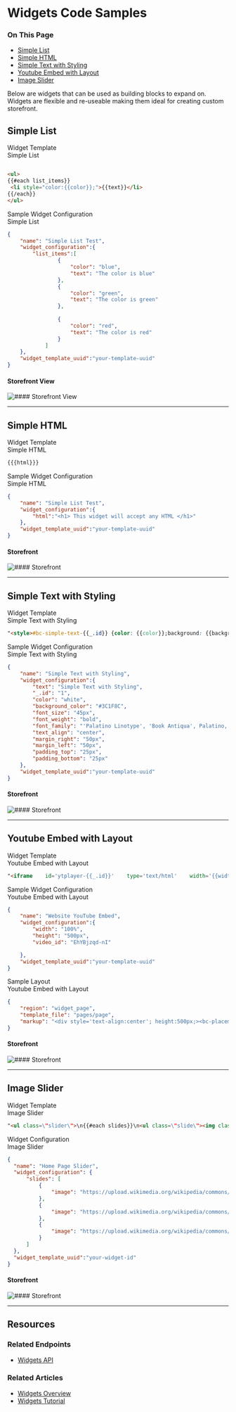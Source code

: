 <h1>Widgets Code Samples</h1>
<div class="otp" id="no-index">
	<h3> On This Page </h3>
	<ul>
        <li><a href="#widget-code-sample_simple-list">Simple List</a></li>
        <li><a href="#widget-code-sample_simple-html">Simple HTML</a></li>
        <li><a href="#widget-code-sample_simple-text-styling">Simple Text with Styling</a></li>
        <li><a href="#widget-code-sample_you-tube-embed">Youtube Embed with Layout</a></li>
        <li><a href="#widget-code-sample_image-slider">Image Slider</a></li>
	</ul>
</div>

Below are widgets that can be used as building blocks to expand on. Widgets are flexible and re-useable making them ideal for creating custom storefront. 

<a href='#widget-code-sample_simple-list' aria-hidden='true' class='block-anchor'  id='widget-code-sample_simple-list'><i aria-hidden='true' class='linkify icon'></i></a>

## Simple List

<div class="HubBlock-header">
    <div class="HubBlock-header-title flex items-center">
        <div class="HubBlock-header-name">Widget Template</div>
    </div><div class="HubBlock-header-subtitle">Simple List</div>
</div>

<!--
title: "Widget Template"
subtitle: "Simple List"
lineNumbers: true
-->

```html

<ul>
{{#each list_items}}
 <li style="color:{{color}};">{{text}}</li>
{{/each}}
</ul>

```

<div class="HubBlock-header">
    <div class="HubBlock-header-title flex items-center">
        <div class="HubBlock-header-name">Sample Widget Configuration</div>
    </div><div class="HubBlock-header-subtitle">Simple List</div>
</div>

<!--
title: "Sample Widget Configuration"
subtitle: "Simple List"
lineNumbers: true
-->

```json
{
	"name": "Simple List Test",
	"widget_configuration":{
		"list_items":[
				{
					"color": "blue",
					"text": "The color is blue"
				},
				{
					"color": "green",
					"text": "The color is green"
				},
				
				{
					"color": "red",
					"text": "The color is red"
				}
			]
	},
	"widget_template_uuid":"your-template-uuid"
}
```

<!--
    title: #### Storefront View

    data: //s3.amazonaws.com/user-content.stoplight.io/6012/1551901776600
-->

#### Storefront View
![#### Storefront View
](//s3.amazonaws.com/user-content.stoplight.io/6012/1551901776600 "#### Storefront View
")

---

<a href='#widget-code-sample_simple-html' aria-hidden='true' class='block-anchor'  id='widget-code-sample_simple-html'><i aria-hidden='true' class='linkify icon'></i></a>

## Simple HTML

<div class="HubBlock-header">
    <div class="HubBlock-header-title flex items-center">
        <div class="HubBlock-header-name">Widget Template</div>
    </div><div class="HubBlock-header-subtitle">Simple HTML</div>
</div>

<!--
title: "Widget Template"
subtitle: "Simple HTML"
lineNumbers: true
-->

```html
{{{html}}}
```

<div class="HubBlock-header">
    <div class="HubBlock-header-title flex items-center">
        <div class="HubBlock-header-name">Sample Widget Configuration</div>
    </div><div class="HubBlock-header-subtitle">Simple HTML</div>
</div>

<!--
title: "Sample Widget Configuration"
subtitle: "Simple HTML"
lineNumbers: true
-->

```json
{
	"name": "Simple List Test",
	"widget_configuration":{
		"html":"<h1> This widget will accept any HTML </h1>"
	},
	"widget_template_uuid":"your-template-uuid"
}
```

<!--
    title: #### Storefront

    data: //s3.amazonaws.com/user-content.stoplight.io/6012/1551901919454
-->

#### Storefront
![#### Storefront
](//s3.amazonaws.com/user-content.stoplight.io/6012/1551901919454 "#### Storefront
")

---

<a href='#widget-code-sample_simple-text-styling' aria-hidden='true' class='block-anchor'  id='widget-code-sample_simple-text-styling'><i aria-hidden='true' class='linkify icon'></i></a>

## Simple Text with Styling

<div class="HubBlock-header">
    <div class="HubBlock-header-title flex items-center">
        <div class="HubBlock-header-name">Widget Template</div>
    </div><div class="HubBlock-header-subtitle">Simple Text with Styling</div>
</div>

<!--
title: "Widget Template"
subtitle: "Simple Text with Styling"
lineNumbers: true
-->

```html
"<style>#bc-simple-text-{{_.id}} {color: {{color}};background: {{background_color}};font-size: {{font_size}};font-style: {{font_style}};font-weight: {{font_weight}};font-family: {{font_family}};text-align: {{text_align}};margin-top: {{margin_top}};margin-bottom: {{margin_bottom}};margin-left: {{margin_left}};margin-right: {{margin_right}};padding-top: {{padding_top}};padding-bottom: {{padding_bottom}};padding-left: {{padding_left}};padding-right: {{padding_right}};}</style><p id='bc-simple-text-{{_.id}}'>{{text}}</p>"
```

<div class="HubBlock-header">
    <div class="HubBlock-header-title flex items-center">
        <div class="HubBlock-header-name">Sample Widget Configuration</div>
    </div><div class="HubBlock-header-subtitle">Simple Text with Styling</div>
</div>

<!--
title: "Sample Widget Configuration"
subtitle: "Simple Text with Styling"
lineNumbers: true
-->

```json
{
	"name": "Simple Text with Styling",
	"widget_configuration":{
		"text": "Simple Text with Styling",
		"_.id": "1",
		"color": "white",
		"background_color": "#3C1F8C",
		"font_size": "45px",
		"font_weight": "bold",
		"font_family": "'Palatino Linotype', 'Book Antiqua', Palatino, serif",
		"text_align": "center",
		"margin_right": "50px",
		"margin_left": "50px",
		"padding_top": "25px",
		"padding_bottom": "25px"
	},
	"widget_template_uuid":"your-template-uuid"
}
```

<!--
    title: #### Storefront

    data: //s3.amazonaws.com/user-content.stoplight.io/6012/1551902366345
-->

#### Storefront
![#### Storefront
](//s3.amazonaws.com/user-content.stoplight.io/6012/1551902366345 "#### Storefront
")

---

<a href='#widget-code-sample_you-tube-embed' aria-hidden='true' class='block-anchor'  id='widget-code-sample_you-tube-embed'><i aria-hidden='true' class='linkify icon'></i></a>

## Youtube Embed with Layout

<div class="HubBlock-header">
    <div class="HubBlock-header-title flex items-center">
        <div class="HubBlock-header-name">Widget Template</div>
    </div><div class="HubBlock-header-subtitle">Youtube Embed with Layout</div>
</div>

<!--
title: "Widget Template"
subtitle: "Youtube Embed with Layout"
lineNumbers: true
-->

```html
"<iframe    id='ytplayer-{{_.id}}'    type='text/html'    width='{{width}}'    height='{{height}}'    src='https://www.youtube.com/embed/{{video_id}}?autoplay={{autoplay}}&color={{color}}&controls={{controls}}&disablekb={{disablekb}}&fs={{fs}}&rel={{rel}}&showinfo={{showinfo}}'    frameborder='{{frameborder}}'>  </iframe>"
```

<div class="HubBlock-header">
    <div class="HubBlock-header-title flex items-center">
        <div class="HubBlock-header-name">Sample Widget Configuration</div>
    </div><div class="HubBlock-header-subtitle">Youtube Embed with Layout</div>
</div>

<!--
title: "Sample Widget Configuration"
subtitle: "Youtube Embed with Layout"
lineNumbers: true
-->

```json
{
	"name": "Website YouTube Embed",
	"widget_configuration":{
        "width": "100%",
        "height": "500px",
        "video_id": "EhYBjzqd-nI"

	},
	"widget_template_uuid":"your-template-uuid"
}
```

<div class="HubBlock-header">
    <div class="HubBlock-header-title flex items-center">
        <div class="HubBlock-header-name">Sample Layout</div>
    </div><div class="HubBlock-header-subtitle">Youtube Embed with Layout</div>
</div>

<!--
title: "Sample Layout"
subtitle: "Youtube Embed with Layout"
lineNumbers: true
-->

```json
{
    "region": "widget_page",
    "template_file": "pages/page",
    "markup": "<div style='text-align:center'; height:500px;><bc-placement id='c3c12f8b-d198-41b1-b2cc-f0801f6ad2e5'></bc-placement></div>"
}
```

<!--
    title: #### Storefront

    data: //s3.amazonaws.com/user-content.stoplight.io/6012/1551902559005
-->

#### Storefront
![#### Storefront
](//s3.amazonaws.com/user-content.stoplight.io/6012/1551902559005 "#### Storefront
")

---

<a href='#widget-code-sample_image-slider' aria-hidden='true' class='block-anchor'  id='widget-code-sample_image-slider'><i aria-hidden='true' class='linkify icon'></i></a>

## Image Slider

<div class="HubBlock-header">
    <div class="HubBlock-header-title flex items-center">
        <div class="HubBlock-header-name">Widget Template</div>
    </div><div class="HubBlock-header-subtitle">Image Slider</div>
</div>

<!--
title: "Widget Template"
subtitle: "Image Slider"
lineNumbers: true
-->

```html
"<ul class=\"slider\">\n{{#each slides}}\n<ul class=\"slide\"><img class=\"mySlides\" src=\"{{image}}\"/></ul>\n{{/each}}\n</ul>\n<script>\nvar slideIndex = 0;\ncarousel();\nfunction carousel() {\nvar i;\nvar x = document.getElementsByClassName(\"mySlides\");\nfor (i = 0; i < x.length; i++) {\nx[i].style.display = \"none\"; \n}\nslideIndex++;\nif (slideIndex > x.length) {slideIndex = 1} \nx[slideIndex-1].style.display = \"block\"; \nsetTimeout(carousel, 4000); // Change image every 4 seconds\n}\n</script>"
```

<div class="HubBlock-header">
    <div class="HubBlock-header-title flex items-center">
        <div class="HubBlock-header-name">Widget Configuration</div>
    </div><div class="HubBlock-header-subtitle">Image Slider</div>
</div>

<!--
title: "Widget Configuration"
subtitle: "Image Slider"
lineNumbers: true
-->

```json
{
  "name": "Home Page Slider",
  "widget_configuration": {
      "slides": [
          {
              "image": "https://upload.wikimedia.org/wikipedia/commons/3/3f/Puppy_French_Bulldog.jpg"
          },
          {
              "image": "https://upload.wikimedia.org/wikipedia/commons/c/c1/2009-04-21_APBT_pup_on_deck.jpg"
          },
          {
              "image": "https://upload.wikimedia.org/wikipedia/commons/e/e7/Beagle_puppy_Cadet.jpg"
          }
      ]
  },
  "widget_template_uuid":"your-widget-id"
}
```

<!--
    title: #### Storefront

    data: //s3.amazonaws.com/user-content.stoplight.io/6012/1551906683783
-->

#### Storefront
![#### Storefront
](//s3.amazonaws.com/user-content.stoplight.io/6012/1551906683783 "#### Storefront
")

---

## Resources

### Related Endpoints
* [Widgets API](/api-reference/storefront/widgets-api)

### Related Articles
* [Widgets Overview](/api-docs/storefront/widgets/widgets-overview)
* [Widgets Tutorial](/api-docs/storefront/widgets/widgets-tutorial)

